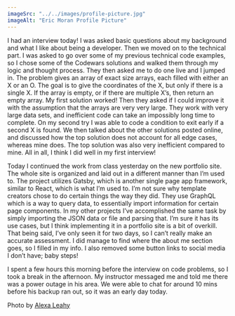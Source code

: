 ```yaml
---
imageSrc: "../../images/profile-picture.jpg"
imageAlt: "Eric Moran Profile Picture"
---
```


I had an interview today! I was asked basic questions about my background and what I like about being a developer. Then we moved on to the technical part. I was asked to go over some of my previous technical code examples, so I chose some of the Codewars solutions and walked them through my logic and thought process. They then asked me to do one live and I jumped in. The problem gives an array of exact size arrays, each filled with either an X or an O. The goal is to give the coordinates of the X, but only if there is a single X. If the array is empty, or if there are multiple X’s, then return an empty array. My first solution worked! Then they asked if I could improve it with the assumption that the arrays are very very large. They work with very large data sets, and inefficient code can take an impossibly long time to complete. On my second try I was able to code a condition to exit early if a second X is found. We then talked about the other solutions posted online, and discussed how the top solution does not account for all edge cases, whereas mine does. The top solution was also very inefficient compared to mine. All in all, I think I did well in my first interview!

Today I continued the work from class yesterday on the new portfolio site. The whole site is organized and laid out in a different manner than I’m used to. The project utilizes Gatsby, which is another single page app framework, similar to React, which is what I’m used to. I’m not sure why template creators chose to do certain things the way they did. They use GraphQL which is a way to query data, to essentially import information for certain page components. In my other projects I’ve accomplished the same task by simply importing the JSON data or file and parsing that. I’m sure it has its use cases, but I think implementing it in a portfolio site is a bit of overkill. That being said, I’ve only seen it for two days, so I can’t really make an accurate assessment.
I did manage to find where the about me section goes, so I filled in my info. I also removed some button links to social media I don’t have; baby steps!

I spent a few hours this morning before the interview on code problems, so I took a break in the afternoon. My instructor messaged me and told me there was a power outage in his area. We were able to chat for around 10 mins before his backup ran out, so it was an early day today.

Photo by <a href="mailto:alexakleahy@gmail.com" target="_blank" rel="nofollow noopener noreferrer" aria-label="External Link"><u>Alexa Leahy</u></a>
